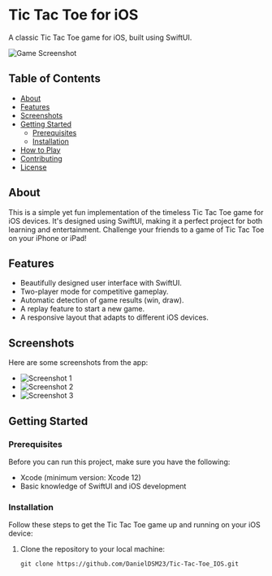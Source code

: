 # Tic Tac Toe for iOS

A classic Tic Tac Toe game for iOS, built using SwiftUI.

![Game Screenshot](https://i.ibb.co/4Px0147/ttt1.png)

## Table of Contents

- [About](#about)
- [Features](#features)
- [Screenshots](#screenshots)
- [Getting Started](#getting-started)
  - [Prerequisites](#prerequisites)
  - [Installation](#installation)
- [How to Play](#how-to-play)
- [Contributing](#contributing)
- [License](#license)

## About

This is a simple yet fun implementation of the timeless Tic Tac Toe game for iOS devices. It's designed using SwiftUI, making it a perfect project for both learning and entertainment. Challenge your friends to a game of Tic Tac Toe on your iPhone or iPad!

## Features

- Beautifully designed user interface with SwiftUI.
- Two-player mode for competitive gameplay.
- Automatic detection of game results (win, draw).
- A replay feature to start a new game.
- A responsive layout that adapts to different iOS devices.

## Screenshots

Here are some screenshots from the app:

- ![Screenshot 1](screenshots/screenshot1.png)
- ![Screenshot 2](screenshots/screenshot2.png)
- ![Screenshot 3](screenshots/screenshot3.png)

## Getting Started

### Prerequisites

Before you can run this project, make sure you have the following:

- Xcode (minimum version: Xcode 12)
- Basic knowledge of SwiftUI and iOS development

### Installation

Follow these steps to get the Tic Tac Toe game up and running on your iOS device:

1. Clone the repository to your local machine:

   ```shell
   git clone https://github.com/DanielDSM23/Tic-Tac-Toe_IOS.git
